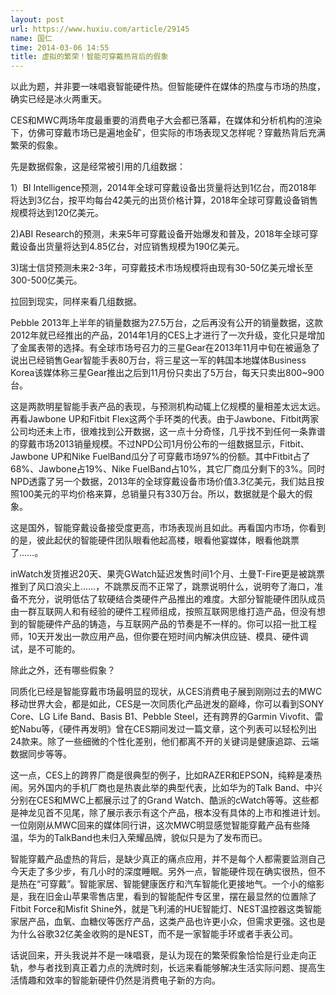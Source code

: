 ```yaml
---
layout: post
url: https://www.huxiu.com/article/29145
name: 国仁
time: 2014-03-06 14:55
title: 虚拟的繁荣！智能可穿戴热背后的假象
---
```

以此为题，并非要一味唱衰智能硬件热。但智能硬件在媒体的热度与市场的热度，确实已经是冰火两重天。

CES和MWC两场年度最重要的消费电子大会都已落幕，在媒体和分析机构的渲染下，仿佛可穿戴市场已是遍地金矿，但实际的市场表现又怎样呢？穿戴热背后充满繁荣的假象。

先是数据假象，这是经常被引用的几组数据：

1）BI Intelligence预测，2014年全球可穿戴设备出货量将达到1亿台，而2018年将达到3亿台，按平均每台42美元的出货价格计算，2018年全球可穿戴设备销售规模将达到120亿美元。

2)ABI Research的预测，未来5年可穿戴设备开始爆发和普及，2018年全球可穿戴设备出货量将达到4.85亿台，对应销售规模为190亿美元。

3)瑞士信贷预测未来2-3年，可穿戴技术市场规模将由现有30-50亿美元增长至300-500亿美元。

拉回到现实，同样来看几组数据。

Pebble 2013年上半年的销量数据为27.5万台，之后再没有公开的销量数据，这款2012年就已经推出的产品，2014年1月的CES上才进行了一次升级，变化只是增加了金属表带的选择。有全球市场号召力的三星Gear在2013年11月中旬在被逼急了说出已经销售Gear智能手表80万台，将三星这一军的韩国本地媒体Business Korea该媒体称三星Gear推出之后到11月份只卖出了5万台，每天只卖出800~900台。

这是两款明星智能手表产品的表现，与预测机构动辄上亿规模的量相差太远太远。再看Jawbone UP和Fitbit Flex这两个手环类的代表。由于Jawbone、Fitbit两家公司均还未上市，很难找到公开数据，这一点十分奇怪，几乎找不到任何一条靠谱的穿戴市场2013销量规模。不过NPD公司1月份公布的一组数据显示，Fitbit、Jawbone UP和Nike FuelBand瓜分了可穿戴市场97%的份额。其中Fitbit占了68%、Jawbone占19%、Nike FuelBand占10%，其它厂商瓜分剩下的3%。同时NPD透露了另一个数据，2013年的全球穿戴设备市场价值3.3亿美元，我们姑且按照100美元的平均价格来算，总销量只有330万台。所以，数据就是个最大的假象。

这是国外，智能穿戴设备接受度更高，市场表现尚且如此。再看国内市场，你看到的是，彼此起伏的智能硬件团队眼看他起高楼，眼看他宴媒体，眼看他跳票了……。

inWatch发货推迟20天、果壳GWatch延迟发售时间1个月、土曼T-Fire更是被跳票推到了风口浪尖上……，不跳票反而不正常了，跳票说明什么，说明夸了海口，准备不充分，说明低估了软硬结合类硬件产品推出的难度。大部分智能硬件团队成员由一群互联网人和有经验的硬件工程师组成，按照互联网思维打造产品，但没有想到的智能硬件产品的铸造，与互联网产品的节奏是不一样的。你可以招一批工程师，10天开发出一款应用产品，但你要在短时间内解决供应链、模具、硬件调试，是不可能的。

除此之外，还有哪些假象？

同质化已经是智能穿戴市场最明显的现状，从CES消费电子展到刚刚过去的MWC移动世界大会，都是如此，CES是一次同质化产品迸发的巅峰，你可以看到SONY Core、LG Life Band、Basis B1、Pebble Steel，还有跨界的Garmin Vivofit、雷蛇Nabu等，《硬件再发明》曾在CES期间发过一篇文章，这个列表可以轻松列出24款来。除了一些细微的个性化差别，他们都离不开的关键词是健康追踪、云端数据同步等等。

这一点，CES上的跨界厂商是很典型的例子，比如RAZER和EPSON，纯粹是凑热闹。另外国内的手机厂商也是热衷此举的典型代表，比如华为的Talk Band、中兴分别在CES和MWC上都展示过了的Grand Watch、酷派的cWatch等等。这些都是神龙见首不见尾，除了展示表示有这个产品，根本没有具体的上市和推进计划。一位刚刚从MWC回来的媒体同行讲，这次MWC明显感觉智能穿戴产品有些降温，华为的TalkBand也未归入荣耀品牌，貌似只是为了发布而已。

智能穿戴产品虚热的背后，是缺少真正的痛点应用，并不是每个人都需要监测自己今天走了多少步，有几小时的深度睡眠。另外一点，智能硬件现在确实很热，但不是热在“可穿戴”。智能家居、智能健康医疗和汽车智能化更接地气。一个小的缩影是，我在旧金山苹果零售店里，看到的智能配件专区里，摆在最显然的位置除了Fitbit Force和Misfit Shine外，就是飞利浦的HUE智能灯、NEST温控器这类智能家居产品，血氧、血糖仪等医疗产品，这类产品也许更小众，但需求更强。这也是为什么谷歌32亿美金收购的是NEST，而不是一家智能手环或者手表公司。

话说回来，开头我说并不是一味唱衰，是认为现在的繁荣假象恰恰是行业走向正轨，参与者找到真正着力点的洗牌时刻，长远来看能够解决生活实际问题、提高生活情趣和效率的智能新硬件仍然是消费电子新的方向。

